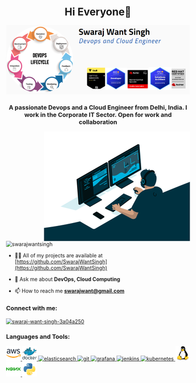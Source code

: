 <h1 align="center">Hi Everyone👋</h1>
<div align="center"> <img src="https://github.com/SwarajWantSingh/SwarajWantSingh/blob/main/Screenshot%202024-07-14%20174203.png"> </div>
<h3 align="center">A passionate Devops and a Cloud Engineer from Delhi, India. I work in the Corporate IT Sector. Open for work and collaboration</h3>
<img align="right" alt="Coding" width="400" src= https://github.com/SwarajWantSingh/SwarajWantSingh/blob/main/68747470733a2f2f63646e2e6472696262626c652e636f6d2f75736572732f3733303730332f73637265656e73686f74732f363538313234332f6176656e746f2e676966.gif>

<p align="left"> <img src="https://komarev.com/ghpvc/?username=swarajwantsingh&label=Profile%20views&color=0e75b6&style=flat" alt="swarajwantsingh" /> </p>

- 👨‍💻 All of my projects are available at [https://github.com/SwarajWantSingh](https://github.com/SwarajWantSingh)

- 💬 Ask me about **DevOps, Cloud Computing**

- 📫 How to reach me **swarajwant@gmail.com**

<h3 align="left">Connect with me:</h3>
<p align="left">
<a href="https://linkedin.com/in/swaraj-want-singh-3a04a250" target="blank"><img align="center" src="https://raw.githubusercontent.com/rahuldkjain/github-profile-readme-generator/master/src/images/icons/Social/linked-in-alt.svg" alt="swaraj-want-singh-3a04a250" height="30" width="40" /></a>
</p>

<h3 align="left">Languages and Tools:</h3>
<p align="left"> <a href="https://aws.amazon.com" target="_blank" rel="noreferrer"> <img src="https://raw.githubusercontent.com/devicons/devicon/master/icons/amazonwebservices/amazonwebservices-original-wordmark.svg" alt="aws" width="40" height="40"/> </a> <a href="https://www.docker.com/" target="_blank" rel="noreferrer"> <img src="https://raw.githubusercontent.com/devicons/devicon/master/icons/docker/docker-original-wordmark.svg" alt="docker" width="40" height="40"/> </a> <a href="https://www.elastic.co" target="_blank" rel="noreferrer"> <img src="https://www.vectorlogo.zone/logos/elastic/elastic-icon.svg" alt="elasticsearch" width="40" height="40"/> </a> <a href="https://git-scm.com/" target="_blank" rel="noreferrer"> <img src="https://www.vectorlogo.zone/logos/git-scm/git-scm-icon.svg" alt="git" width="40" height="40"/> </a> <a href="https://grafana.com" target="_blank" rel="noreferrer"> <img src="https://www.vectorlogo.zone/logos/grafana/grafana-icon.svg" alt="grafana" width="40" height="40"/> </a> <a href="https://www.jenkins.io" target="_blank" rel="noreferrer"> <img src="https://www.vectorlogo.zone/logos/jenkins/jenkins-icon.svg" alt="jenkins" width="40" height="40"/> </a> <a href="https://kubernetes.io" target="_blank" rel="noreferrer"> <img src="https://www.vectorlogo.zone/logos/kubernetes/kubernetes-icon.svg" alt="kubernetes" width="40" height="40"/> </a> <a href="https://www.linux.org/" target="_blank" rel="noreferrer"> <img src="https://raw.githubusercontent.com/devicons/devicon/master/icons/linux/linux-original.svg" alt="linux" width="40" height="40"/> </a> <a href="https://www.nginx.com" target="_blank" rel="noreferrer"> <img src="https://raw.githubusercontent.com/devicons/devicon/master/icons/nginx/nginx-original.svg" alt="nginx" width="40" height="40"/> </a> <a href="https://www.python.org" target="_blank" rel="noreferrer"> <img src="https://raw.githubusercontent.com/devicons/devicon/master/icons/python/python-original.svg" alt="python" width="40" height="40"/> </a> </p>
